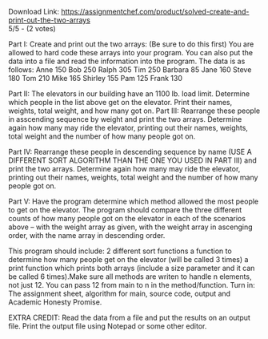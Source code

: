 Download Link: https://assignmentchef.com/product/solved-create-and-print-out-the-two-arrays
<br>
5/5 - (2 votes)

Part I: Create and print out the two arrays: (Be sure to do this first) You are allowed to hard code these arrays into your program. You can also put the data into a file and read the information into the program. The data is as follows: Anne 150 Bob 250 Ralph 305 Tim 250 Barbara 85 Jane 160 Steve 180 Tom 210 Mike 165 Shirley 155 Pam 125 Frank 130



Part II: The elevators in our building have an 1100 lb. load limit. Determine which people in the list above get on the elevator. Print their names, weights, total weight, and how many got on. Part III: Rearrange these people in asscending sequence by weight and print the two arrays. Determine again how many may ride the elevator, printing out their names, weights, total weight and the number of how many people got on.

Part IV: Rearrange these people in descending sequence by name (USE A DIFFERENT SORT ALGORITHM THAN THE ONE YOU USED IN PART III) and print the two arrays. Determine again how many may ride the elevator, printing out their names, weights, total weight and the number of how many people got on.

Part V: Have the program determine which method allowed the most people to get on the elevator. The program should compare the three different counts of how many people got on the elevator in each of the scenarios above – with the weight array as given, with the weight array in ascenging order, with the name array in descending order.

This program should include: 2 different sort functions a function to determine how many people get on the elevator (will be called 3 times) a print function which prints both arrays (include a size parameter and it can be called 6 times).Make sure all methods are writen to handle n elements, not just 12. You can pass 12 from main to n in the method/function. Turn in: The assignment sheet, algorithm for main, source code, output and Academic Honesty Promise.

EXTRA CREDIT: Read the data from a file and put the results on an output file. Print the output file using Notepad or some other editor.
